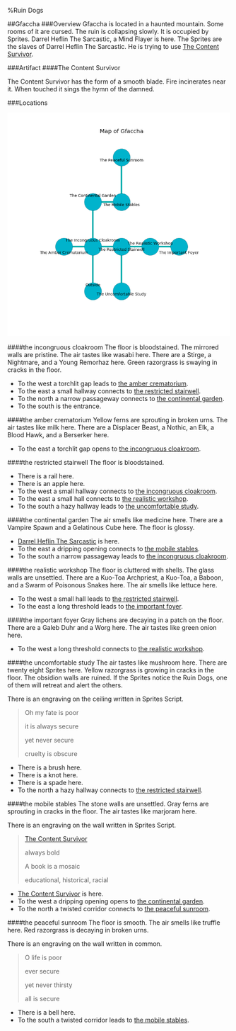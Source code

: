 %Ruin Dogs

##Gfaccha
###Overview
Gfaccha is located in a haunted mountain. Some rooms of it are cursed. The ruin is collapsing slowly. It is occupied by Sprites. <a name="Darrel-Heflin-The-Sarcastic"></a>Darrel Heflin The Sarcastic, a Mind Flayer is here. The Sprites are the slaves of Darrel Heflin The Sarcastic. He  is trying to use [The Content Survivor](#The-Content-Survivor). 



###Artifact
####<a name="The-Content-Survivor"></a>The Content Survivor


The Content Survivor has the form of a smooth blade. Fire incinerates near it. When touched it sings the hymn of the damned. 





###Locations


![](../v2/images/Gfaccha.png)

####<a name="the-incongruous-cloakroom"></a>the incongruous cloakroom
The floor is bloodstained. The mirrored walls are pristine. The air tastes like wasabi here. There are a Stirge, a Nightmare, and a Young Remorhaz here. Green razorgrass is swaying in cracks in the floor. 



* To the west a torchlit gap leads to [the amber crematorium](#the-amber-crematorium).
* To the east a small hallway connects to [the restricted stairwell](#the-restricted-stairwell).
* To the north a narrow passageway connects to [the continental garden](#the-continental-garden).
* To the south is the entrance.


####<a name="the-amber-crematorium"></a>the amber crematorium
Yellow ferns are sprouting in broken urns. The air tastes like milk here. There are a Displacer Beast, a Nothic, an Elk, a Blood Hawk, and a Berserker here. 



* To the east a torchlit gap opens to [the incongruous cloakroom](#the-incongruous-cloakroom).


####<a name="the-restricted-stairwell"></a>the restricted stairwell
The floor is bloodstained. 



* There is a rail here.
* There is an apple here.
* To the west a small hallway connects to [the incongruous cloakroom](#the-incongruous-cloakroom).
* To the east a small hall connects to [the realistic workshop](#the-realistic-workshop).
* To the south a hazy hallway leads to [the uncomfortable study](#the-uncomfortable-study).


####<a name="the-continental-garden"></a>the continental garden
The air smells like medicine here. There are a Vampire Spawn and a Gelatinous Cube here. The floor is glossy. 



* [Darrel Heflin The Sarcastic](#Darrel-Heflin-The-Sarcastic) is here.
* To the east a dripping opening connects to [the mobile stables](#the-mobile-stables).
* To the south a narrow passageway leads to [the incongruous cloakroom](#the-incongruous-cloakroom).


####<a name="the-realistic-workshop"></a>the realistic workshop
The floor is cluttered with shells. The glass walls are unsettled. There are a Kuo-Toa Archpriest, a Kuo-Toa, a Baboon, and a Swarm of Poisonous Snakes here. The air smells like lettuce here. 



* To the west a small hall leads to [the restricted stairwell](#the-restricted-stairwell).
* To the east a long threshold leads to [the important foyer](#the-important-foyer).


####<a name="the-important-foyer"></a>the important foyer
Gray lichens are decaying in a patch on the floor. There are a Galeb Duhr and a Worg here. The air tastes like green onion here. 



* To the west a long threshold connects to [the realistic workshop](#the-realistic-workshop).


####<a name="the-uncomfortable-study"></a>the uncomfortable study
The air tastes like mushroom here. There are twenty eight Sprites here. Yellow razorgrass is growing in cracks in the floor. The obsidion walls are ruined. If the Sprites notice the Ruin Dogs, one of them will retreat and alert the others. 

There is an engraving on the ceiling written in Sprites Script. 

> Oh my fate is poor
>
> it is always secure
>
> yet never secure
>
> cruelty is obscure
>


* There is a brush here.
* There is a knot here.
* There is a spade here.
* To the north a hazy hallway connects to [the restricted stairwell](#the-restricted-stairwell).


####<a name="the-mobile-stables"></a>the mobile stables
The stone walls are unsettled. Gray ferns are sprouting in cracks in the floor. The air tastes like marjoram here. 

There is an engraving on the wall written in Sprites Script. 

> [The Content Survivor](#The-Content-Survivor)
>
> always bold
>
> A book is a mosaic
>
> educational, historical, racial
>


* [The Content Survivor](#The-Content-Survivor) is here.
* To the west a dripping opening opens to [the continental garden](#the-continental-garden).
* To the north a twisted corridor connects to [the peaceful sunroom](#the-peaceful-sunroom).


####<a name="the-peaceful-sunroom"></a>the peaceful sunroom
The floor is smooth. The air smells like truffle here. Red razorgrass is decaying in broken urns. 

There is an engraving on the wall written in common. 

> O life is poor
>
> ever secure
>
> yet never thirsty
>
> all is secure
>


* There is a bell here.
* To the south a twisted corridor leads to [the mobile stables](#the-mobile-stables).


